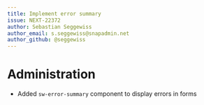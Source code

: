 ```yaml
---
title: Implement error summary
issue: NEXT-22372
author: Sebastian Seggewiss
author_email: s.seggewiss@snapadmin.net
author_github: @seggewiss
---
```

# Administration
* Added `sw-error-summary` component to display errors in forms
